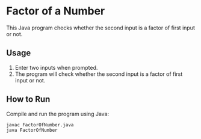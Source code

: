 # Factor of a Number

This Java program checks whether the second input is a factor of first input or not.

## Usage

1. Enter two inputs when prompted.
2. The program will check whether the second input is a factor of first input or not.

## How to Run

Compile and run the program using Java:

```bash
javac FactorOfNumber.java
java FactorOfNumber 
